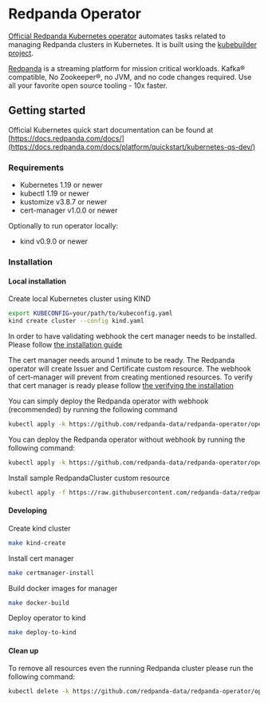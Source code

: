 # Redpanda Operator

[Official Redpanda Kubernetes operator](https://github.com/redpanda-data/redpanda/tree/dev/operator)
automates tasks related to managing Redpanda clusters in Kubernetes. It is built using the
[kubebuilder project](https://github.com/kubernetes-sigs/kubebuilder).

[Redpanda](https://github.com/redpanda-data/redpanda) is a streaming platform for mission critical
workloads. Kafka® compatible, No Zookeeper®, no JVM, and no code changes required.
Use all your favorite open source tooling - 10x faster.

## Getting started

Official Kubernetes quick start documentation can be found at
[https://docs.redpanda.com/docs/](https://docs.redpanda.com/docs/platform/quickstart/kubernetes-qs-dev/)

### Requirements

* Kubernetes 1.19 or newer
* kubectl 1.19 or newer
* kustomize v3.8.7 or newer
* cert-manager v1.0.0 or newer

Optionally to run operator locally:

* kind v0.9.0 or newer

### Installation

#### Local installation

Create local Kubernetes cluster using KIND

```bash
export KUBECONFIG=your/path/to/kubeconfig.yaml
kind create cluster --config kind.yaml
```

In order to have validating webhook the cert manager needs to be
installed. Please follow 
[the installation guide](https://cert-manager.io/docs/installation/)

The cert manager needs around 1 minute to be ready. The Redpanda
operator will create Issuer and Certificate custom resource. The
webhook of cert-manager will prevent from creating mentioned
resources. To verify that cert manager is ready please follow
[the verifying the installation](https://cert-manager.io/docs/installation/kubernetes/#verifying-the-installation)

You can simply deploy the Redpanda operator with webhook (recommended) by running the following command

```bash
kubectl apply -k https://github.com/redpanda-data/redpanda-operator/operator/config/default
```

You can deploy the Redpanda operator without webhook by running the following command:

```bash
kubectl apply -k https://github.com/redpanda-data/redpanda-operator/operator/config/without-webhook
```

Install sample RedpandaCluster custom resource

```bash
kubectl apply -f https://raw.githubusercontent.com/redpanda-data/redpanda/dev/operator/config/samples/one_node_cluster.yaml
```

#### Developing


Create kind cluster

```bash
make kind-create
```

Install cert manager

```bash
make certmanager-install
```

Build docker images for manager

```bash
make docker-build
```

Deploy operator to kind

```bash
make deploy-to-kind
```

#### Clean up

To remove all resources even the running Redpanda cluster
please run the following command:

```bash
kubectl delete -k https://github.com/redpanda-data/redpanda-operator/operator/config/default
```

